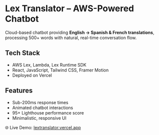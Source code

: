 # Lex Translator – AWS-Powered Chatbot  

Cloud-based chatbot providing **English → Spanish & French translations**, processing 500+ words with natural, real-time conversation flow.  

##  Tech Stack  
- AWS Lex, Lambda, Lex Runtime SDK  
- React, JavaScript, Tailwind CSS, Framer Motion  
- Deployed on Vercel  

##  Features  
- Sub-200ms response times  
- Animated chatbot interactions  
- 95+ Lighthouse performance score  
- Minimalistic, responsive UI  

🌐 Live Demo: [lextranslator.vercel.app](https://lextranslator.vercel.app/)  
